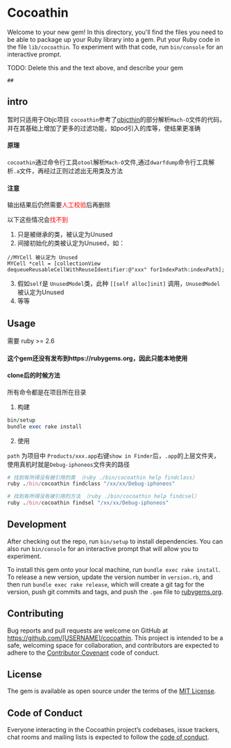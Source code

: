 # Cocoathin

Welcome to your new gem! In this directory, you'll find the files you need to be able to package up your Ruby library into a gem. Put your Ruby code in the file `lib/cocoathin`. To experiment with that code, run `bin/console` for an interactive prompt.

TODO: Delete this and the text above, and describe your gem

<!--## Installation

Add this line to your application's Gemfile:

```ruby
gem 'cocoathin'
```

And then execute:

    $ bundle

Or install it yourself as:

    $ gem install cocoathin-->
    
    ## 
## intro
暂时只适用于Objc项目
`cocoathin`参考了[objcthin](https://github.com/svenJamy/objcthin)的部分解析`Mach-O`文件的代码，并在其基础上增加了更多的过滤功能，如pod引入的库等，使结果更准确


#### 原理
`cocoathin`通过命令行工具`otool`解析`Mach-O`文件,通过`dwarfdump`命令行工具解析`.a`文件，再经过正则过滤出无用类及方法

#### 注意
输出结果后仍然需要<font color=red>人工校验</font>后再删除

以下这些情况会<font color=red>找不到</font>

1. 只是被继承的类，被认定为Unused
2. 间接初始化的类被认定为Unused，如：

```Objc
//MYCell 被认定为 Unused
MYCell *cell = [collectionView dequeueReusableCellWithReuseIdentifier:@"xxx" forIndexPath:indexPath];
```

3. 假如`self`是	`UnusedModel`类，此种  `[[self alloc]init]` 调用，`UnusedModel`被认定为Unused
4. 等等

## Usage
需要 ruby >= 2.6
#### 这个gem还没有发布到https://rubygems.org，因此只能本地使用
#### clone后的时候方法
所有命令都是在项目所在目录
1. 构建
```ruby
bin/setup
bundle exec rake install 
```

2. 使用

`path` 为项目中 `Products/xxx.app`右键`show in Finder`后，`.app`的上层文件夹，
使用真机时就是`Debug-iphoneos`文件夹的路径

```ruby
# 找到有所得没有被引用的类 （ruby ./bin/cocoathin help findclass）
ruby ./bin/cocoathin findclass "/xx/xx/Debug-iphoneos"

# 找到有所得没有被引用的方法 （ruby ./bin/cocoathin help findcsel）
ruby ./bin/cocoathin findsel "/xx/xx/Debug-iphoneos"
```


## Development

After checking out the repo, run `bin/setup` to install dependencies. You can also run `bin/console` for an interactive prompt that will allow you to experiment.

To install this gem onto your local machine, run `bundle exec rake install`. To release a new version, update the version number in `version.rb`, and then run `bundle exec rake release`, which will create a git tag for the version, push git commits and tags, and push the `.gem` file to [rubygems.org](https://rubygems.org).

## Contributing

Bug reports and pull requests are welcome on GitHub at https://github.com/[USERNAME]/cocoathin. This project is intended to be a safe, welcoming space for collaboration, and contributors are expected to adhere to the [Contributor Covenant](http://contributor-covenant.org) code of conduct.

## License

The gem is available as open source under the terms of the [MIT License](https://opensource.org/licenses/MIT).

## Code of Conduct

Everyone interacting in the Cocoathin project’s codebases, issue trackers, chat rooms and mailing lists is expected to follow the [code of conduct](https://github.com/[USERNAME]/cocoathin/blob/master/CODE_OF_CONDUCT.md).



